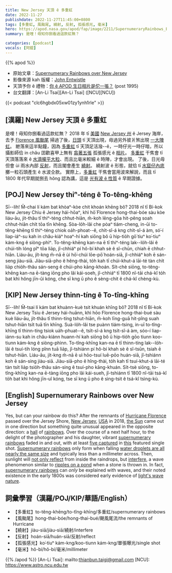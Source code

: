 ```yaml
---
title: New Jersey 天頂 ê 多重虹
date: 2022-11-27
publishdate: 2022-11-27T11:45:00+0800
tags: [多重虹, 風颱尾, 繞射, 反射, 孤張感光, 毫米]
hero: https://apod.nasa.gov/apod/fap/image/2211/SupernumeraryRainbows_Entwistle_960.jpg
summary: 是哩！毋知你捌看過這款虹無？

categories: [podcast]
vocals: [阿錕]
---
```


{{% apod %}}

- 原始文章：[Supernumerary Rainbows over New Jersey](https://apod.nasa.gov/apod/ap221127.html)
- 影像來源 kah 版權：[John Entwistle](https://www.instagram.com/johnentwistle_photography/)
- 天頂予你 ê 禮物：[你 ê APOD 生日相片是佗一張？](https://apod.nasa.gov/apod/calendar/allyears.html) (post 1995)
- 台文翻譯：[An-Li Tsai][An-Li Tsai] ([NCU][NCU])

{{< podcast "clc6hgbdx05xw01zy1ynh1rle" >}}

## [漢羅] New Jersey 天頂 ê 多重虹
是哩！毋知你捌看過這款虹無？
2018 年 tī [美國][USA] [New Jersey 州][New Jersey] ê Jersey 海岸，去予 [Florence 風颱尾][Hurricane Florence] 掃過了後，[日頭][the Sun] tī 天頂出現，毋過另外彼爿煞出現 [一大陣][hall] [虹][rainbows]。
紲落來這半點鐘，因為 [多重虹][supernumerary rainbows 1] tī 天頂足活潑--ê，一時仔光一時仔暗，所以攝影師佮 in chău 囝歡喜甲上無有 [翕著五張][five captured] 孤張感光 ê [相片][this]。
[多重虹][Supernumerary rainbows] 干焦會 tī 天頂落落來 ê [水滴攏平大粒][water droplets are all nearly the same size]、而且比毫米較細 ê 時陣，才會出現。
了後，日光毋但會 ùi 雨水內部 [反射][not only reflect]，而且閣會產生 [繞射][interfere]。
繞射波 ê 形態，就佮 tī [水窟仔內底][ripples on a pond] 擲一粒石頭產生 ê 水波仝款。
實際上，[多重虹][supernumerary rainbows 2] 干焦會當用波來解說，而且 tī 1800 年代早期就捌去 hŏng 認為講，這是 [光有波 ê 性質][light's wave nature] ê 早期證據。



## [POJ] New Jersey thiⁿ-téng ê To-têng-khēng
Sī--lih! M̄-chai lí kám bat khòaⁿ-kòe chit khoán khēng bô?
2018 nî tī Bí-kok New Jersey Chiu ê Jersey hái-hōaⁿ, khì hō͘ Florence hong-thai-bóe sàu kòe liáu-āu, ji̍t-thâu tī thiⁿ-téng chhut-hiān, m̄-koh lēng-gōa hit-pêng soah chhut-hiān chi̍t tōa tīn khēng.
Sòa-lo̍h-lâi che pòaⁿ tiám-cheng, in-ūi to-têng-khēng tī thiⁿ-téng chiok oa̍h-phoat--ê, chi̍t-sî-á kng chi̍t-sî-á àm, só͘-í liap-iáⁿ-su kah in chău-kiáⁿ hoaⁿ-hí kah siōng bô ū hip-tio̍h gō͘ tiuⁿ ko͘-tiuⁿ kám-kng ê siòng-phìⁿ.
To-têng-khēng kan-na ē tī thiⁿ-téng lak--lo̍h-lâi ê chúi-tih lóng pîⁿ tōa lia̍p, jî-chhiáⁿ pí hô-bí khah sè ê sî-chūn, chiah ē chhut-hiān.
Liáu-āu, ji̍t-kng m̄-nā ē ùi hō͘-chúi lōe-pō͘ hoán-siā, jî-chhiáⁿ koh ē sán-seng jiàu-siā.
Jiàu-siā-pho ê hêng-thài, to̍h kah tī chúi-khut-á lāi-té tàn chi̍t lia̍p chio̍h-thâu sán-seng ê chúi-pho kāng-khoán.
Si̍t-chè siōng, to-têng-khēng kan-na ē-tàng iōng pho lâi kái-soeh, jî-chhiáⁿ tī 1800 nî-tāi chá-kî to̍h bat khì hŏng jīn-ûi kóng, che sī kng ū pho ê sèng-chit ê chá-kî chèng-kù.


## [KIP] New Jersey thinn-tíng ê To-tîng-khīng
Sī--lih! M̄-tsai lí kám bat khuànn-kuè tsit khuán khīng bô?
2018 nî tī Bí-kok New Jersey Tsiu ê Jersey hái-huānn, khì hōo Florence hong-thai-bué sàu kuè liáu-āu, ji̍t-thâu tī thinn-tíng tshut-hiān, m̄-koh līng-guā hit-pîng suah tshut-hiān tsi̍t tuā tīn khīng.
Suà-lo̍h-lâi tse puànn tiám-tsing, in-uī to-tîng-khīng tī thinn-tíng tsiok ua̍h-phuat--ê, tsi̍t-sî-á kng tsi̍t-sî-á àm, sóo-í liap-iánn-su kah in chău-kiánn huann-hí kah siōng bô ū hip-tio̍h gōo tiunn koo-tiunn kám-kng ê siòng-phìnn.
To-tîng-khīng kan-na ē tī thinn-tíng lak--lo̍h-lâi ê tsuí-tih lóng pînn tuā lia̍p, jî-tshiánn pí hô-bí khah sè ê sî-tsūn, tsiah ē tshut-hiān.
Liáu-āu, ji̍t-kng m̄-nā ē uì hōo-tsuí luē-pōo huán-siā, jî-tshiánn koh ē sán-sing jiàu-siā.
Jiàu-siā-pho ê hîng-thài, to̍h kah tī tsuí-khut-á lāi-té tàn tsi̍t lia̍p tsio̍h-thâu sán-sing ê tsuí-pho kāng-khuán.
Si̍t-tsè siōng, to-tîng-khīng kan-na ē-tàng iōng pho lâi kái-sueh, jî-tshiánn tī 1800 nî-tāi tsá-kî to̍h bat khì hŏng jīn-uî kóng, tse sī kng ū pho ê sìng-tsit ê tsá-kî tsìng-kù.

## [English] Supernumerary Rainbows over New Jersey

Yes, but can your rainbow do this?
After the remnants of [Hurricane Florence][Hurricane Florence] passed over the Jersey Shore, [New Jersey][New Jersey], [USA][USA] in 2018, [the Sun][the Sun] came out in one direction but something quite unusual appeared in the opposite direction: a [hall][hall] of [rainbows][rainbows].
Over the course of a next half hour, to the delight of the photographer and his daughter, vibrant [supernumerary rainbows][supernumerary rainbows 1] faded in and out, with at least [five captured][five captured] in [this][this] featured single shot.
[Supernumerary rainbows][Supernumerary rainbows] only form when falling [water droplets are all nearly the same size][water droplets are all nearly the same size] and typically less than a millimeter across.
Then, sunlight will [not only reflect][not only reflect] from inside the raindrops, but [interfere][interfere], a wave phenomenon similar to [ripples on a pond][ripples on a pond] when a stone is thrown in.
In fact, [supernumerary rainbows][supernumerary rainbows 2] can _only_ be explained with waves, and their noted existence in the early 1800s was considered early evidence of [light's wave nature][light's wave nature].


## 詞彙學習（漢羅/POJ/KIP/華語/English）
- 【多重虹】to-têng-khēng/to-tîng-khīng/多重虹/supernumerary rainbows
- 【風颱尾】hong-thai-bóe/hong-thai-bué/颶風尾流/the remnants of Hurricane
- 【繞射】jiàu-siā/jiàu-siā/繞射/interfere
- 【反射】hoán-siā/huán-siā/反射/reflect
- 【孤張感光】ko͘-tiuⁿ kám-kng/koo-tiunn kám-kng/單張曝光/single shot
- 【毫米】hô-bí/hô-bí/毫米/millimeter


{{% /apod %}}
[An-Li Tsai]: mailto:thianbun.taigi@gmail.com
[NCU]: https://www.astro.ncu.edu.tw

[copyright]: https://apod.nasa.gov/apod/fap/lib/about_apod.html#srapply
[License]: https://creativecommons.org/licenses/by/2.0/

[Hurricane Florence]:https://www.nasa.gov/image-feature/hurricane-florence
[New Jersey]:https://en.wikipedia.org/wiki/New_Jersey
[USA]:https://en.wikipedia.org/wiki/United_States
[the Sun]:https://solarsystem.nasa.gov/solar-system/sun/in-depth/
[hall]:https://apod.nasa.gov/apod/ap100504.html
[rainbows]:https://apod.nasa.gov/apod/ap100807.html
[supernumerary rainbows 1]:https://www.atoptics.co.uk/rainbows/supers.htm
[five captured]:https://i.pinimg.com/originals/b3/70/3f/b3703f3c9b83bf4ffa1f75294695795a.jpg
[this]:https://www.instagram.com/p/CileTCJAGA4/
[Supernumerary rainbows]:https://en.wikipedia.org/wiki/Rainbow#Supernumerary
[water droplets are all nearly the same size]:https://www.atoptics.co.uk/rainbows/supdrsz.htm
[not only reflect]:https://www.atoptics.co.uk/rainbows/supform.htm
[interfere]:https://en.wikipedia.org/wiki/Wave_interference
[ripples on a pond]:https://www.youtube.com/watch?v=T9QwiBFN9gI
[supernumerary rainbows 2]:https://www.atoptics.co.uk/fza82.htm
[light's wave nature]:https://www.youtube.com/watch?v=IRBfpBPELmE
